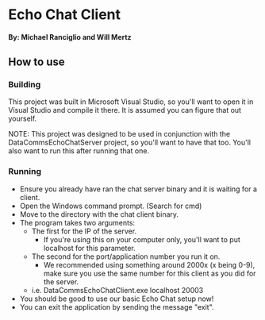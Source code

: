 # Echo Chat Client
#### By: Michael Ranciglio and Will Mertz

## How to use
### Building
This project was built in Microsoft Visual Studio, so you'll want to open it in
Visual Studio and compile it there. It is assumed you can figure that out
yourself.

NOTE: This project was designed to be used in conjunction with the
DataCommsEchoChatServer project, so you'll want to have that too. You'll also want
to run this after running that one.

### Running
* Ensure you already have ran the chat server binary and it is waiting for a
client.
* Open the Windows command prompt. (Search for cmd)
* Move to the directory with the chat client binary.
* The program takes two arguments:
	* The first for the IP of the server.
		* If you're using this on your computer only, you'll want to put
		localhost for this parameter.
	* The second for the port/application number you run it on.
		* We recommended using something around 2000x (x being 0-9), make sure
		you use the same number for this client as you did for the server.
	* i.e. DataCommsEchoChatClient.exe localhost 20003
* You should be good to use our basic Echo Chat setup now!
* You can exit the application by sending the message "exit".

